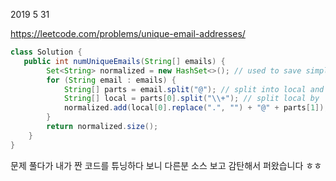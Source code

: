 2019 5 31


https://leetcode.com/problems/unique-email-addresses/

```java
class Solution {
   public int numUniqueEmails(String[] emails) {
        Set<String> normalized = new HashSet<>(); // used to save simplified email address, cost O(n) sapce.
        for (String email : emails) {
            String[] parts = email.split("@"); // split into local and domain parts.
            String[] local = parts[0].split("\\+"); // split local by '+'.
            normalized.add(local[0].replace(".", "") + "@" + parts[1]); // remove all '.', and concatenate '@' and domain.        
        }
        return normalized.size();
    }
}

```

문제 풀다가 내가 짠 코드를 튜닝하다 보니 다른분 소스 보고 감탄해서 퍼왔습니다 ㅎㅎ
